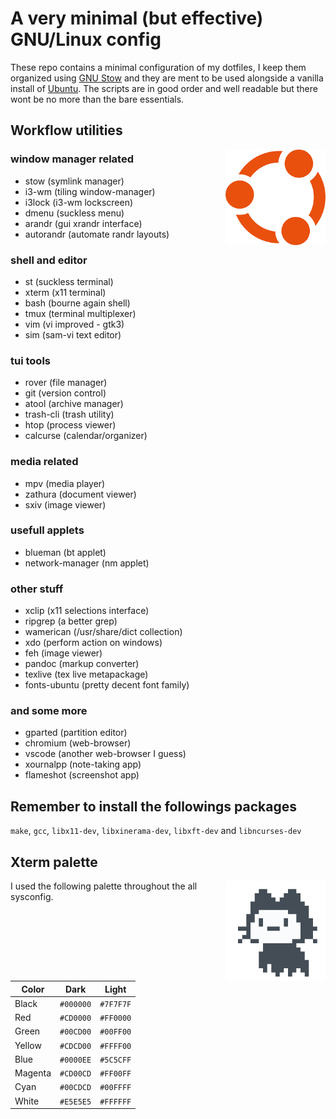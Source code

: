 # A very minimal (but effective) GNU/Linux config

These repo contains a minimal configuration of my dotfiles, I keep them organized using [GNU Stow](https://www.gnu.org/software/stow/) and they are ment to be used alongside a vanilla install of [Ubuntu](https://ubuntu.com/#download). The scripts are in good order and well readable but there wont be no more than the bare essentials.


## Workflow utilities

<img align="right" width="160" src="ubuntu.png">


### window manager related

- stow            (symlink manager)
- i3-wm           (tiling window-manager)
- i3lock          (i3-wm lockscreen)
- dmenu           (suckless menu)
- arandr          (gui xrandr interface)
- autorandr       (automate randr layouts)


### shell and editor
- st              (suckless terminal)
- xterm           (x11 terminal)
- bash            (bourne again shell)
- tmux            (terminal multiplexer)
- vim             (vi improved - gtk3)
- sim             (sam-vi text editor)


### tui tools

- rover           (file manager)
- git             (version control)
- atool           (archive manager)
- trash-cli       (trash utility)
- htop            (process viewer)
- calcurse        (calendar/organizer)


### media related

- mpv             (media player)
- zathura         (document viewer)
- sxiv            (image viewer)


### usefull applets

- blueman         (bt applet)
- network-manager (nm applet)


### other stuff

- xclip           (x11 selections interface)
- ripgrep         (a better grep)
- wamerican       (/usr/share/dict collection)
- xdo             (perform action on windows)
- feh             (image viewer)
- pandoc          (markup converter)
- texlive         (tex live metapackage)
- fonts-ubuntu    (pretty decent font family)


### and some more

- gparted         (partition editor)
- chromium        (web-browser)
- vscode          (another web-browser I guess)
- xournalpp       (note-taking app)
- flameshot       (screenshot app)




## Remember to install the followings packages

`make`, `gcc`, `libx11-dev`, `libxinerama-dev`, `libxft-dev` and `libncurses-dev`




## Xterm palette

<img align="right" width="160" src="mona.gif">

I used the following palette throughout the all sysconfig.

| Color   | Dark      | Light     |
| ------- | --------- | --------- |
| Black   | `#000000` | `#7F7F7F` |
| Red     | `#CD0000` | `#FF0000` |
| Green   | `#00CD00` | `#00FF00` |
| Yellow  | `#CDCD00` | `#FFFF00` |
| Blue    | `#0000EE` | `#5C5CFF` |
| Magenta | `#CD00CD` | `#FF00FF` |
| Cyan    | `#00CDCD` | `#00FFFF` |
| White   | `#E5E5E5` | `#FFFFFF` |
